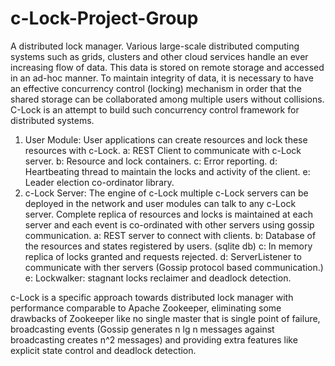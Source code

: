 ﻿c-Lock-Project-Group
====================

A distributed lock manager. Various large-scale distributed computing systems such as grids, clusters and other cloud services handle an ever increasing flow of data. This data is stored on remote storage and accessed in an ad-hoc manner. To maintain integrity of data, it is necessary to have an effective concurrency control (locking) mechanism in order that the shared storage can be collaborated among multiple users without collisions. C-Lock is an attempt to build such concurrency control framework for distributed systems.
1. User Module: User applications can create resources and lock these resources with c-Lock. 
	a: REST Client to communicate with c-Lock server.
	b: Resource and lock containers.
	c: Error reporting.	
	d: Heartbeating thread to maintain the locks and activity of the client.
	e: Leader election co-ordinator library.
2. c-Lock Server: The engine of c-Lock multiple c-Lock servers can be deployed in the network and user modules can talk to any c-Lock server. Complete replica of resources and locks is maintained at each server and each event is co-ordinated with other servers using gossip communication.
	a: REST server to connect with clients.
	b: Database of the resources and states registered by users. (sqlite db)
	c: In memory replica of locks granted and requests rejected.
	d: ServerListener to communicate with ther servers (Gossip protocol based communication.)
	e: Lockwalker: stagnant locks reclaimer and deadlock detection.

c-Lock is a specific approach towards distributed lock manager with performance comparable to Apache Zookeeper, eliminating some drawbacks of Zookeeper like no single master that is single point of failure, broadcasting events (Gossip generates n lg n messages against broadcasting creates n^2 messages) and providing extra features like explicit state control and deadlock detection.